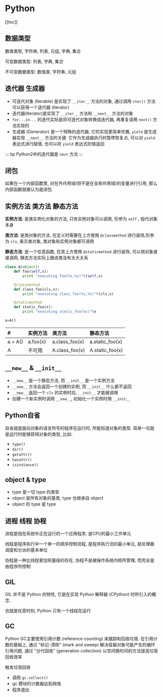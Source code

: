 # Python

[[toc]]

## 数据类型

数值类型, 字符串, 列表, 元组, 字典, 集合


可变数据类型: 列表, 字典, 集合

不可变数据类型: 数值类, 字符串, 元组

## 迭代器 生成器

- 可迭代对象 (Iterable) 是实现了 `__iter__` 方法的对象, 通过调用 `iter()` 方法可以获得一个迭代器 (Iterator)
- 迭代器(Iterator)是实现了 `__iter__` 方法和 `__next__` 方法的对象
- `for...in...` 的迭代实际是将可迭代对象转换成迭代器, 再重复调用 `next()` 方法实现的
- 生成器 (Generator) 是一个特殊的迭代器, 它的实现更简单优雅, `yield` 是生成器实现 `__next__` 方法的关键. 它作为生成器执行的暂停恢复点, 可以对 `yield` 表达式进行赋值, 也可以将 `yield` 表达式的值返回

::: tip
Python2中的迭代器是 `next` 方法
:::

## 闭包

如果在一个内部函数里, 对在外作用域(但不是在全局作用域)的变量进行引用, 那么内部函数就被认为是闭包

## 实例方法 类方法 静态方法

__实例方法__: 是类实例化对象的方法, 只有实例对象可以调用, 形参为 `self` , 指代对象本身

__类方法__: 是类对象的方法, 在定义时需要在上方使用 `@classmethod` 进行装饰,形参为 `cls`, 表示类对象, 类对象和实例对象都可调用

__静态方法__: 是一个任意函数, 在其上方使用 `@staticmethod` 进行装饰, 可以用对象直接调用, 静态方法实际上跟该类没有太大关系

```python
class A(object):
    def foo(self,x):
        print "executing foo(%s,%s)"%(self,x)

    @classmethod
    def class_foo(cls,x):
        print "executing class_foo(%s,%s)"%(cls,x)

    @staticmethod
    def static_foo(x):
        print "executing static_foo(%s)"%x

a=A()
```


| #       | 实例方法     | 类方法            | 静态方法      |
| :------ | :-------    | :------------- | :-------------- |
| a = A() | a.foo(x)    | a.class_foo(x) | a.static_foo(x) |
| A       | 不可用       | A.class_foo(x) | A.static_foo(x) |

## `__new__` & `__init__`

- `__new__` 是一个静态方法, 而 `__init__` 是一个实例方法
- `__new__` 方法会返回一个创建的实例, 而 `__init__` 什么都不返回
- `__new__` 返回一个 `cls` 的实例时后, `__init__` 才能被调用
- 创建一个新实例时调用 `__new__`, 初始化一个实例时用 `__init__`

## Python自省

自省就是面向对象的语言所写的程序在运行时, 所能知道对象的类型. 简单一句就是运行时能够获得对象的类型, 比如: 
- `type()`
- `dir()`
- `getattr()`
- `hasattr()`
- `isinstance()`

## object & type

- type 是一切 type 的类型
- object 是所有对象的基类, type 也继承自 object
- object 的 type 是 type

## 进程 线程 协程

进程是指在系统中正在运行的一个应用程序, 是CPU的最小工作单元

线程是程序执行中一个单一的顺序控制流程, 是程序执行流的最小单元, 是处理器调度和分派的基本单位

协程是一种比线程更加轻量级的存在, 协程不是被操作系统内核所管理, 而完全是由程序所控制

## GIL

GIL 并不是 Python 的特性, 它是在实现 Python 解释器 (CPython) 时所引入的概念.

也就是任意时刻, Python 只有一个线程在运行

## GC

Python GC主要使用引用计数 (reference counting) 来跟踪和回收垃圾. 在引用计数的基础上, 通过 "标记-清除" (mark and sweep) 解决容器对象可能产生的循环引用问题, 通过 "分代回收" (generation collection) 以空间换时间的方法提高垃圾回收效率

触发垃圾回收
- 调用 `gc.collect()`
- gc 模块的计数器达到阀值
- 程序退出